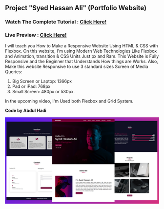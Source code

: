 ## Project "Syed Hassan Ali" (Portfolio Website)
### Watch The Complete Tutorial : [Click Here!](https://youtu.be/zJhOfRfGDyk)
### Live Preview : [Click Here!](https://trusting-stonebraker-f20612.netlify.app)

I will teach you How to Make a Responsive Website Using HTML & CSS with Flexbox. On this website, I'm using Modern Web Technologies Like Flexbox and Animation, transition & CSS Units Just px and Ram.
This Website is Fully Responsive and the Beginner that Understands How things are Works.
Also, Make this website Responsive to use 3 standard sizes Screen of Media Queries:
 1. Big Screen or Laptop: 1366px
 2. Pad or iPad: 768px
 3. Small Screen: 480px or 530px.


In the upcoming video, I'm Used both Flexbox and Grid System.

<b> Code by Abdul Hadi</b>

![Watch Now](./assets/images/readmebanner.png)
